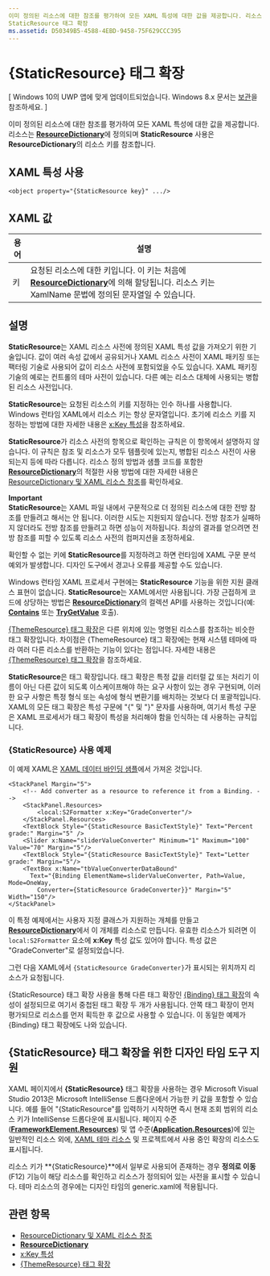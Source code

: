 ```yaml
---
이미 정의된 리소스에 대한 참조를 평가하여 모든 XAML 특성에 대한 값을 제공합니다. 리소스는 ResourceDictionary에 정의되며 StaticResource 사용은 ResourceDictionary의 리소스 키를 참조합니다.
StaticResource 태그 확장
ms.assetid: D50349B5-4588-4EBD-9458-75F629CCC395
---
```


# {StaticResource} 태그 확장

\[ Windows 10의 UWP 앱에 맞게 업데이트되었습니다. Windows 8.x 문서는 [보관](http://go.microsoft.com/fwlink/p/?linkid=619132)을 참조하세요. \]

이미 정의된 리소스에 대한 참조를 평가하여 모든 XAML 특성에 대한 값을 제공합니다. 리소스는 [**ResourceDictionary**](https://msdn.microsoft.com/library/windows/apps/br208794)에 정의되며 **StaticResource** 사용은 **ResourceDictionary**의 리소스 키를 참조합니다.

## XAML 특성 사용

``` syntax
<object property="{StaticResource key}" .../>
```

## XAML 값

| 용어 | 설명 |
|------|-------------|
| 키 | 요청된 리소스에 대한 키입니다. 이 키는 처음에 [**ResourceDictionary**](https://msdn.microsoft.com/library/windows/apps/br208794)에 의해 할당됩니다. 리소스 키는 XamlName 문법에 정의된 문자열일 수 있습니다. |

## 설명

**StaticResource**는 XAML 리소스 사전에 정의된 XAML 특성 값을 가져오기 위한 기술입니다. 값이 여러 속성 값에서 공유되거나 XAML 리소스 사전이 XAML 패키징 또는 팩터링 기술로 사용되어 값이 리소스 사전에 포함되었을 수도 있습니다. XAML 패키징 기술의 예로는 컨트롤의 테마 사전이 있습니다. 다른 예는 리소스 대체에 사용되는 병합된 리소스 사전입니다.

**StaticResource**는 요청된 리소스의 키를 지정하는 인수 하나를 사용합니다. Windows 런타임 XAML에서 리소스 키는 항상 문자열입니다. 초기에 리소스 키를 지정하는 방법에 대한 자세한 내용은 [x:Key 특성](x-key-attribute.md)을 참조하세요.

**StaticResource**가 리소스 사전의 항목으로 확인하는 규칙은 이 항목에서 설명하지 않습니다. 이 규칙은 참조 및 리소스가 모두 템플릿에 있는지, 병합된 리소스 사전이 사용되는지 등에 따라 다릅니다. 리소스 정의 방법과 샘플 코드를 포함한 [**ResourceDictionary**](https://msdn.microsoft.com/library/windows/apps/br208794)의 적절한 사용 방법에 대한 자세한 내용은 [ResourceDictionary 및 XAML 리소스 참조](https://msdn.microsoft.com/library/windows/apps/mt187273)를 확인하세요.

**Important**  
**StaticResource**는 XAML 파일 내에서 구문적으로 더 정의된 리소스에 대한 전방 참조를 만들려고 해서는 안 됩니다. 이러한 시도는 지원되지 않습니다. 전방 참조가 실패하지 않더라도 전방 참조를 만들려고 하면 성능이 저하됩니다. 최상의 결과를 얻으려면 전방 참조를 피할 수 있도록 리소스 사전의 컴퍼지션을 조정하세요.

확인할 수 없는 키에 **StaticResource**를 지정하려고 하면 런타임에 XAML 구문 분석 예외가 발생합니다. 디자인 도구에서 경고나 오류를 제공할 수도 있습니다.

Windows 런타임 XAML 프로세서 구현에는 **StaticResource** 기능을 위한 지원 클래스 표현이 없습니다. **StaticResource**는 XAML에서만 사용됩니다. 가장 근접하게 코드에 상당하는 방법은 [**ResourceDictionary**](https://msdn.microsoft.com/library/windows/apps/br208794)의 컬렉션 API를 사용하는 것입니다(예: [**Contains**](https://msdn.microsoft.com/library/windows/apps/jj635925) 또는 [**TryGetValue**](https://msdn.microsoft.com/library/windows/apps/jj603139) 호출).

[{ThemeResource} 태그 확장](themeresource-markup-extension.md)은 다른 위치에 있는 명명된 리소스를 참조하는 비슷한 태그 확장입니다. 차이점은 {ThemeResource} 태그 확장에는 현재 시스템 테마에 따라 여러 다른 리소스를 반환하는 기능이 있다는 점입니다. 자세한 내용은 [{ThemeResource} 태그 확장](themeresource-markup-extension.md)을 참조하세요.

**StaticResource**은 태그 확장입니다. 태그 확장은 특정 값을 리터럴 값 또는 처리기 이름이 아닌 다른 값이 되도록 이스케이프해야 하는 요구 사항이 있는 경우 구현되며, 이러한 요구 사항은 특정 형식 또는 속성에 형식 변환기를 배치하는 것보다 더 포괄적입니다. XAML의 모든 태그 확장은 특성 구문에 "\{" 및 "\}" 문자를 사용하며, 여기서 특성 구문은 XAML 프로세서가 태그 확장이 특성을 처리해야 함을 인식하는 데 사용하는 규칙입니다.

### {StaticResource} 사용 예제

이 예제 XAML은 [XAML 데이터 바인딩 샘플](http://go.microsoft.com/fwlink/p/?linkid=226854)에서 가져온 것입니다.

```xaml
<StackPanel Margin="5">
    <!-- Add converter as a resource to reference it from a Binding. --> 
    <StackPanel.Resources>
        <local:S2Formatter x:Key="GradeConverter"/>
    </StackPanel.Resources>
    <TextBlock Style="{StaticResource BasicTextStyle}" Text="Percent grade:" Margin="5" />
    <Slider x:Name="sliderValueConverter" Minimum="1" Maximum="100" Value="70" Margin="5"/>
    <TextBlock Style="{StaticResource BasicTextStyle}" Text="Letter grade:" Margin="5"/>
    <TextBox x:Name="tbValueConverterDataBound"
      Text="{Binding ElementName=sliderValueConverter, Path=Value, Mode=OneWay,  
        Converter={StaticResource GradeConverter}}" Margin="5" Width="150"/> 
</StackPanel> 
```

이 특정 예제에서는 사용자 지정 클래스가 지원하는 개체를 만들고 [**ResourceDictionary**](https://msdn.microsoft.com/library/windows/apps/br208794)에서 이 개체를 리소스로 만듭니다. 유효한 리소스가 되려면 이 `local:S2Formatter` 요소에 **x:Key** 특성 값도 있어야 합니다. 특성 값은 "GradeConverter"로 설정되었습니다.

그런 다음 XAML에서 `{StaticResource GradeConverter}`가 표시되는 위치까지 리소스가 요청됩니다.

{StaticResource} 태그 확장 사용을 통해 다른 태그 확장인 [{Binding} 태그 확장](binding-markup-extension.md)의 속성이 설정되므로 여기서 중첩된 태그 확장 두 개가 사용됩니다. 안쪽 태그 확장이 먼저 평가되므로 리소스를 먼저 획득한 후 값으로 사용할 수 있습니다. 이 동일한 예제가 {Binding} 태그 확장에도 나와 있습니다.

## **{StaticResource}** 태그 확장을 위한 디자인 타임 도구 지원

XAML 페이지에서 **{StaticResource}** 태그 확장을 사용하는 경우 Microsoft Visual Studio 2013은 Microsoft IntelliSense 드롭다운에서 가능한 키 값을 포함할 수 있습니다. 예를 들어 "{StaticResource"를 입력하기 시작하면 즉시 현재 조회 범위의 리소스 키가 IntelliSense 드롭다운에 표시됩니다. 페이지 수준([**FrameworkElement.Resources**](https://msdn.microsoft.com/library/windows/apps/br208740)) 및 앱 수준([**Application.Resources**](https://msdn.microsoft.com/library/windows/apps/br242338))에 있는 일반적인 리소스 외에, [XAML 테마 리소스](https://msdn.microsoft.com/library/windows/apps/mt187274) 및 프로젝트에서 사용 중인 확장의 리소스도 표시됩니다.

리소스 키가 **{StaticResource}**에서 일부로 사용되어 존재하는 경우 **정의로 이동**(F12) 기능이 해당 리소스를 확인하고 리소스가 정의되어 있는 사전을 표시할 수 있습니다. 테마 리소스의 경우에는 디자인 타임의 generic.xaml에 적용됩니다.

## 관련 항목

* [ResourceDictionary 및 XAML 리소스 참조](https://msdn.microsoft.com/library/windows/apps/mt187273)
* [**ResourceDictionary**](https://msdn.microsoft.com/library/windows/apps/br208794)
* [x:Key 특성](x-key-attribute.md)
* [{ThemeResource} 태그 확장](themeresource-markup-extension.md)



<!--HONumber=Mar16_HO1-->


